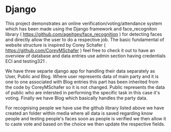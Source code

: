 # Django

This project demonstrates an online verification/voting/attendance system which has been made using the Django framework and face_recogniton library ( https://github.com/ageitgey/face_recognition ) for detecting faces and directly allow the user to do a respective job. The basic fundamental of website structure is inspired by Corey Schafer ( https://github.com/CoreyMSchafer ) feel free to check it out to have an overview of database and data entries use admin section having credentials ECI and testing321 .


We have three separte django app for handling their data separately as User, Public and Blog. Where user represents data of main party and it is one to one associated with Blog entries this part has been inherited from the code by CoreyMSchafer so it is not changed. Public represents the data of public who are intersted in performing the specific task in this case it's voting. Finally we have Blog which basically handles the party data. 

For recognising people we have use the github library listed above we have created an folder within media where all data is saved regarding know people and testing people's faces soon as people is verified we then allow it to caste vote and based on the choice we then update the respective fields.
